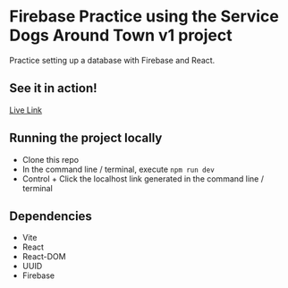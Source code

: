 # Firebase Practice using the Service Dogs Around Town v1 project

Practice setting up a database with Firebase and React.





## See it in action!

[Live Link](https://danielle254.github.io/firebase_practice/)


## Running the project locally

* Clone this repo
* In the command line / terminal, execute ```npm run dev```
* Control + Click the localhost link generated in the command line / terminal


## Dependencies

* Vite
* React
* React-DOM
* UUID
* Firebase


